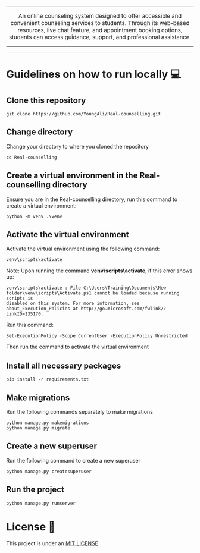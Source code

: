 <div align="center">

</div>

<div align="center">
<hr>
<p style="font-size:15px;">An online counseling system designed to offer accessible and convenient counseling services to students. 
Through its web-based resources, live chat feature, and appointment booking options, students can access guidance, support, and professional assistance.</p>
</div>
<hr>


<hr>

# Guidelines on how to run locally 💻

## Clone this repository

```
git clone https://github.com/YoungAli/Real-counselling.git
```

## Change directory
Change your directory to where you cloned the repository

```
cd Real-counselling
```

## Create a virtual environment in the Real-counselling directory
Ensure you are in the Real-counselling directory, run this command to create a virtual environment:
```
python -m venv .\venv
```
## Activate the virtual environment
Activate the virtual environment using the following command: 
```
venv\scripts\activate
```
Note: Upon running the command **venv\scripts\activate**, if this error shows up:
```
venv\scripts\activate : File C:\Users\Training\Documents\New folder\venv\scripts\Activate.ps1 cannot be loaded because running scripts is 
disabled on this system. For more information, see about_Execution_Policies at http://go.microsoft.com/fwlink/?LinkID=135170.
```
Run this command: 
``` 
Set-ExecutionPolicy -Scope CurrentUser -ExecutionPolicy Unrestricted 
```
Then run the command to activate the virtual environment
## Install all necessary packages 

```
pip install -r requirements.txt
```

## Make migrations
Run the following commands separately to make migrations
```
python manage.py makemigrations
python manage.py migrate
```
## Create a new superuser
Run the following command to create a new superuser
```
python manage.py createsuperuser
```

## Run the project

```
python manage.py runserver
```

# License 🔐
This project is under an [MIT LICENSE](LICENSE)

